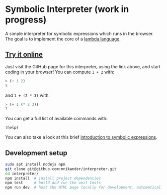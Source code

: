# Symbolic Interpreter (work in progress)

A simple interpreter for symbolic expressions which runs in the browser.
The goal is to implement the core of a [lambda language](https://github.com/mnikander/lambda).

## [Try it online](https://mnikander.github.io/interpreter/)

Just visit the GitHub page for this interpreter, using the link above, and start coding in your browser!
You can compute `1 + 2` with:

```lisp
> (+ 1 2)
3
```

and `1 + (2 * 3)` with:
```lisp
> (+ 1 (* 2 3))
7
```

You can get a full list of available commands with:
```lisp
(help)
```

You can also take a look at this brief [introduction to symbolic expressions](https://github.com/mnikander/lambda/blob/main/resources/symbolic_expression_intro.md).

## Development setup

```bash
sudo apt install nodejs npm
git clone git@github.com:mnikander/interpreter.git
cd interpreter/
npm install  # install project dependencies
npm test     # build and run the unit tests
npm run dev  # host the HTML page locally for development, automatically reloads when source files are changed
```
